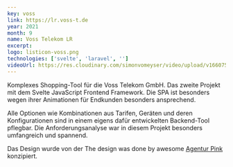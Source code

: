 ```yaml
---
key: voss
link: https://lr.voss-t.de
year: 2021
month: 9
name: Voss Telekom LR
excerpt:
logo: listicon-voss.png
technologies: ['svelte', 'laravel', '']
videoUrl: https://res.cloudinary.com/simonvomeyser/video/upload/v1660753830/videos-simonvomeyser.de/voss.mp4
---
```


Komplexes Shopping-Tool für die Voss Telekom GmbH. Das zweite Projekt mit dem Svelte JavaScript Frontend Framework. Die SPA ist besonders wegen ihrer Animationen für Endkunden besonders ansprechend.

Alle Optionen wie Kombinationen aus Tarifen, Geräten und deren Konfigurationen sind in einem eigens dafür entwickelten Backend-Tool pflegbar. Die Anforderungsanalyse war in diesem Projekt besonders umfangreich und spannend.

Das Design wurde von der The design was done by awesome <a href="https://agentur.pink" target="_blank" rel="noopener noreferrer">Agentur Pink</a> konzipiert.